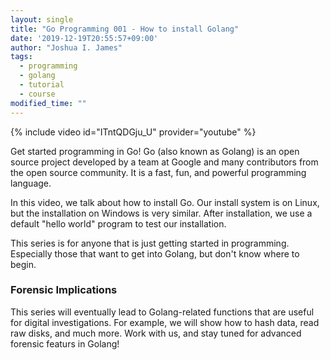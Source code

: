 ```yaml
---
layout: single
title: "Go Programming 001 - How to install Golang"
date: '2019-12-19T20:55:57+09:00'
author: "Joshua I. James"
tags:
  - programming
  - golang
  - tutorial
  - course
modified_time: ""
---
```


{% include video id="ITntQDGju_U" provider="youtube" %}

Get started programming in Go! Go (also known as Golang) is an open source project developed by a team at Google and many contributors from the open source community. It is a fast, fun, and powerful programming language.

In this video, we talk about how to install Go. Our install system is on Linux, but the installation on Windows is very similar. After installation, we use a default "hello world" program to test our installation.

This series is for anyone that is just getting started in programming. Especially those that want to get into Golang, but don't know where to begin.

### Forensic Implications

This series will eventually lead to Golang-related functions that are useful for digital investigations. For example, we will show how to hash data, read raw disks, and much more. Work with us, and stay tuned for advanced forensic featurs in Golang!
